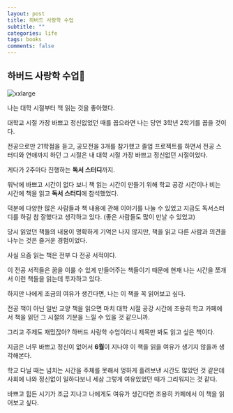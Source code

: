 ```yaml
---
layout: post
title: 하버드 사랑학 수업
subtitle: ""
categories: life
tags: books
comments: false
---
```


## 하버드 사랑학 수업

![xxlarge](https://user-images.githubusercontent.com/43809168/79071357-45155580-7d16-11ea-9d0e-cd23d6589ac3.jpeg)

나는 대학 시절부터 책 읽는 것을 좋아했다.

대학교 시절 가장 바쁘고 정신없었던 때를 꼽으라면 나는 당연 3학년 2학기를 꼽을 것이다.

전공으로만 21학점을 듣고, 공모전을 3개를 참가했고 졸업 프로젝트를 하면서 전공 스터디와 연애까지 하던 그 시절은 내 대학 시절 가장 바쁘고 정신없던 시절이었다.

게다가 2주마다 진행하는 **독서 스터디**까지.

워낙에 바쁘고 시간이 없다 보니 책 읽는 시간이 만들기 위해 학교 공강 시간이나 비는 시간에 책을 읽고 **독서 스터디**에 참석했었다.

덕분에 다양한 많은 사람들과 책 내용에 관해 이야기를 나눌 수 있었고 지금도 독서스터디를 하길 참 잘했다고 생각하고 있다. (좋은 사람들도 많이 만날 수 있었고)

당시 읽었던 책들의 내용이 명확하게 기억은 나지 않지만, 책을 읽고 다른 사람과 의견을 나누는 것은 즐거운 경험이었다.

사실 요즘 읽는 책은 전부 다 전공 서적이다.

이 전공 서적들은 꿈을 이룰 수 있게 만들어주는 책들이기 때문에 현재 나는 시간을 쪼개서 이런 책들을 읽는데 투자하고 있다.

하지만 나에게 조금의 여유가 생긴다면, 나는 이 책을 꼭 읽어보고 싶다.

전공 책이 아닌 일반 교양 책을 읽으면 마치 대학 시절 공강 시간에 조용히 학교 카페에서 책을 읽던 그 시절의 기분을 느낄 수 있을 것 같으니까.

그리고 주제도 재밌잖아? 하버드 사랑학 수업이라니 제목만 봐도 읽고 싶은 책이다.

지금은 너무 바쁘고 정신이 없어서 **6월**이 지나야 이 책을 읽을 여유가 생기지 않을까 생각해본다.

학교 다닐 때는 넘치는 시간을 주체를 못해서 멍하게 흘려보낸 시간도 많았던 것 같은데 사회에 나와 정신없이 일하다보니 세삼 그렇게 여유있었던 때가 그리워지는 것 같다.

바쁘고 힘든 시기가 조금 지나고 나에게도 여유가 생긴다면 조용히 카페에서 이 책을 읽어보고 싶다.
